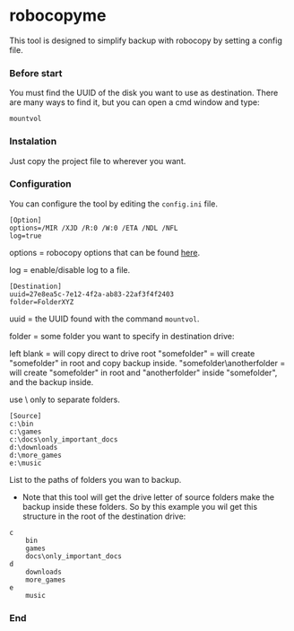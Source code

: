 # robocopyme

This tool is designed to simplify backup with robocopy by setting a config file.

### Before start

You must find the UUID of the disk you want to use as destination.
There are many ways to find it, but you can open a cmd window and type:

`mountvol`

### Instalation

Just copy the project file to wherever you want.

### Configuration

You can configure the tool by editing the `config.ini` file.

    [Option]
    options=/MIR /XJD /R:0 /W:0 /ETA /NDL /NFL
    log=true

options = robocopy options that can be found [here](https://docs.microsoft.com/pt-br/windows-server/administration/windows-commands/robocopy "here").

log = enable/disable log to a file.

    [Destination]
    uuid=27e8ea5c-7e12-4f2a-ab83-22af3f4f2403
    folder=FolderXYZ

uuid = the UUID found with the command `mountvol`.

folder = some folder you want to specify in destination drive:

left blank = will copy direct to drive root
"somefolder" = will create "somefolder" in root and copy  backup inside.
"somefolder\anotherfolder =  will create "somefolder" in root and "anotherfolder" inside "somefolder", and the backup inside.

use \ only to separate folders.

    [Source]
    c:\bin
    c:\games
    c:\docs\only_important_docs
    d:\downloads
    d:\more_games
    e:\music

List to the paths of folders you wan to backup.

- Note that this tool will get the drive letter of source folders make the backup inside these folders. So by this example you wil get this structure in the root of the destination drive:

```
c
	bin
	games
	docs\only_important_docs
d
	downloads
	more_games
e
	music
```

### End